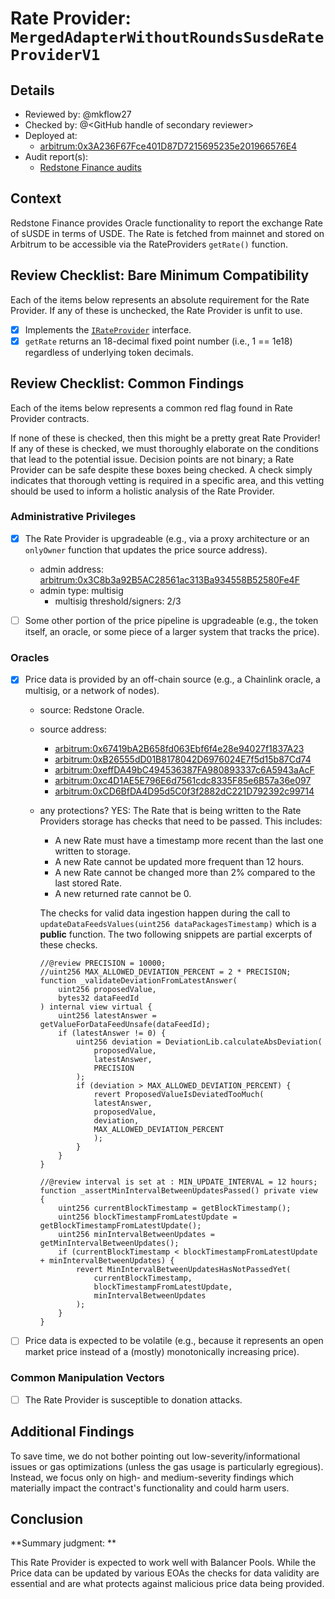# Rate Provider: `MergedAdapterWithoutRoundsSusdeRateProviderV1`

## Details
- Reviewed by: @mkflow27
- Checked by: @\<GitHub handle of secondary reviewer\>
- Deployed at:
    - [arbitrum:0x3A236F67Fce401D87D7215695235e201966576E4](https://arbiscan.io/address/0x3A236F67Fce401D87D7215695235e201966576E4#readProxyContract)
- Audit report(s):
    - [Redstone Finance audits](https://redstone.finance/audits)

## Context
Redstone Finance provides Oracle functionality to report the exchange Rate of sUSDE in terms of USDE. The Rate is fetched from mainnet and stored on Arbitrum to be accessible via the RateProviders `getRate()` function.

## Review Checklist: Bare Minimum Compatibility
Each of the items below represents an absolute requirement for the Rate Provider. If any of these is unchecked, the Rate Provider is unfit to use.

- [x] Implements the [`IRateProvider`](https://github.com/balancer/balancer-v2-monorepo/blob/bc3b3fee6e13e01d2efe610ed8118fdb74dfc1f2/pkg/interfaces/contracts/pool-utils/IRateProvider.sol) interface.
- [x] `getRate` returns an 18-decimal fixed point number (i.e., 1 == 1e18) regardless of underlying token decimals.

## Review Checklist: Common Findings
Each of the items below represents a common red flag found in Rate Provider contracts.

If none of these is checked, then this might be a pretty great Rate Provider! If any of these is checked, we must thoroughly elaborate on the conditions that lead to the potential issue. Decision points are not binary; a Rate Provider can be safe despite these boxes being checked. A check simply indicates that thorough vetting is required in a specific area, and this vetting should be used to inform a holistic analysis of the Rate Provider.

### Administrative Privileges
- [x] The Rate Provider is upgradeable (e.g., via a proxy architecture or an `onlyOwner` function that updates the price source address).
    - admin address: [arbitrum:0x3C8b3a92B5AC28561ac313Ba934558B52580Fe4F](https://arbiscan.io/address/0x3C8b3a92B5AC28561ac313Ba934558B52580Fe4F)
    - admin type: multisig
        - multisig threshold/signers: 2/3

- [ ] Some other portion of the price pipeline is upgradeable (e.g., the token itself, an oracle, or some piece of a larger system that tracks the price).

### Oracles
- [x] Price data is provided by an off-chain source (e.g., a Chainlink oracle, a multisig, or a network of nodes).
    - source: Redstone Oracle. 
    - source address: 
        - [arbitrum:0x67419bA2B658fd063Ebf6f4e28e94027f1837A23](https://arbiscan.io/address/0x67419bA2B658fd063Ebf6f4e28e94027f1837A23)
        - [arbitrum:0xB26555dD01B8178042D6976024E7f5d15b87Cd74](https://arbiscan.io/address/0xB26555dD01B8178042D6976024E7f5d15b87Cd74)
        - [arbitrum:0xeffDA49bC494536387FA980893337c6A5943aAcF](https://arbiscan.io/address/0xeffDA49bC494536387FA980893337c6A5943aAcF)
        - [arbitrum:0xc4D1AE5E796E6d7561cdc8335F85e6B57a36e097](https://arbiscan.io/address/0xc4D1AE5E796E6d7561cdc8335F85e6B57a36e097)
        - [arbitrum:0xCD6BfDA4D95d5C0f3f2882dC221D792392c99714](https://arbiscan.io/address/0xCD6BfDA4D95d5C0f3f2882dC221D792392c99714)

    - any protections? YES: The Rate that is being written to the Rate Providers storage has checks that need to be passed. This includes: 
        - A new Rate must have a timestamp more recent than the last one written to storage.
        - A new Rate cannot be updated more frequent than 12 hours.
        - A new Rate cannot be changed more than 2% compared to the last stored Rate.
        - A new returned rate cannot be 0.

        The checks for valid data ingestion happen during the call to `updateDataFeedsValues(uint256 dataPackagesTimestamp)` which is a **public** function. The two following snippets are partial excerpts of these checks.

        ```solidity
        //@review PRECISION = 10000;
        //uint256 MAX_ALLOWED_DEVIATION_PERCENT = 2 * PRECISION;
        function _validateDeviationFromLatestAnswer(
            uint256 proposedValue,
            bytes32 dataFeedId
        ) internal view virtual {
            uint256 latestAnswer = getValueForDataFeedUnsafe(dataFeedId);
            if (latestAnswer != 0) {
                uint256 deviation = DeviationLib.calculateAbsDeviation(
                    proposedValue,
                    latestAnswer,
                    PRECISION
                );
                if (deviation > MAX_ALLOWED_DEVIATION_PERCENT) {
                    revert ProposedValueIsDeviatedTooMuch(
                    latestAnswer,
                    proposedValue,
                    deviation,
                    MAX_ALLOWED_DEVIATION_PERCENT
                    );
                }
            }
        }
        ```

        ```solidity
        //@review interval is set at : MIN_UPDATE_INTERVAL = 12 hours;
        function _assertMinIntervalBetweenUpdatesPassed() private view {
            uint256 currentBlockTimestamp = getBlockTimestamp();
            uint256 blockTimestampFromLatestUpdate = getBlockTimestampFromLatestUpdate();
            uint256 minIntervalBetweenUpdates = getMinIntervalBetweenUpdates();
            if (currentBlockTimestamp < blockTimestampFromLatestUpdate + minIntervalBetweenUpdates) {
                revert MinIntervalBetweenUpdatesHasNotPassedYet(
                    currentBlockTimestamp,
                    blockTimestampFromLatestUpdate,
                    minIntervalBetweenUpdates
                );
            }
        }
        ```

- [ ] Price data is expected to be volatile (e.g., because it represents an open market price instead of a (mostly) monotonically increasing price).

### Common Manipulation Vectors
- [ ] The Rate Provider is susceptible to donation attacks.

## Additional Findings
To save time, we do not bother pointing out low-severity/informational issues or gas optimizations (unless the gas usage is particularly egregious). Instead, we focus only on high- and medium-severity findings which materially impact the contract's functionality and could harm users.

## Conclusion
**Summary judgment: **

This Rate Provider is expected to work well with Balancer Pools. While the Price data can be updated by various EOAs the checks for data validity are essential and are what protects against malicious price data being provided.
